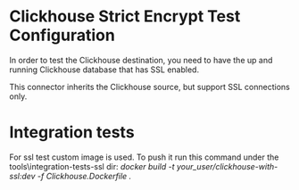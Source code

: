 # Clickhouse Strict Encrypt Test Configuration

In order to test the Clickhouse destination, you need to have the up and running Clickhouse database that has SSL enabled.

This connector inherits the Clickhouse source, but support SSL connections only.

# Integration tests

For ssl test custom image is used. To push it run this command under the tools\integration-tests-ssl dir:
_docker build -t your_user/clickhouse-with-ssl:dev -f Clickhouse.Dockerfile ._
